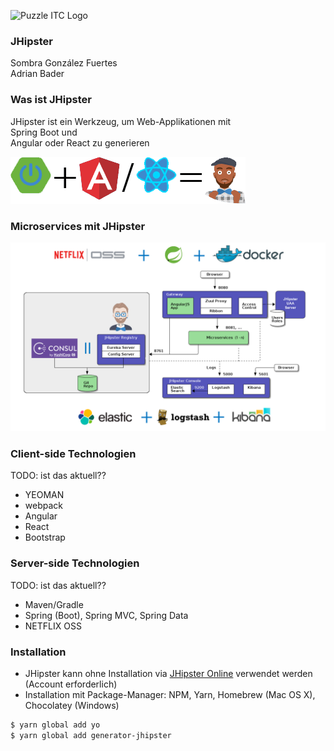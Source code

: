 ![Puzzle ITC Logo](../assets/reveal.js-3.6.0/lib/img/puzzle_tagline_bg_rgb.svg)
<!-- .slide: class="master01" -->


<!-- section -->
<!-- .slide: class="master02" -->
### JHipster
Sombra González Fuertes<br>
Adrian Bader


<!-- section -->
<!-- .slide: class="master03" -->
### Was ist JHipster

JHipster ist ein Werkzeug,
um Web-Applikationen mit <br>
Spring Boot und<br>
Angular oder React zu generieren

![](../assets/img/jhipster/jhipster.png)


<!-- slide -->
<!-- .slide: class="master03" -->
### Microservices mit JHipster

![](../assets/img/jhipster/microservices.png)

<!-- slide -->
<!-- .slide: class="master04" -->
### Client-side Technologien
TODO: ist das aktuell??
* YEOMAN
* webpack
* Angular
* React
* Bootstrap


<!-- slide -->
<!-- .slide: class="master04" -->
### Server-side Technologien
TODO: ist das aktuell??
* Maven/Gradle
* Spring (Boot), Spring MVC, Spring Data
* NETFLIX OSS


<!-- slide -->
<!-- .slide: class="master05" -->
### Installation

* JHipster kann ohne Installation via [JHipster Online](https://start.jhipster.tech) verwendet werden (Account erforderlich)
* Installation mit Package-Manager: NPM, Yarn, Homebrew (Mac OS X), Chocolatey (Windows)

```bash
$ yarn global add yo
$ yarn global add generator-jhipster

```


